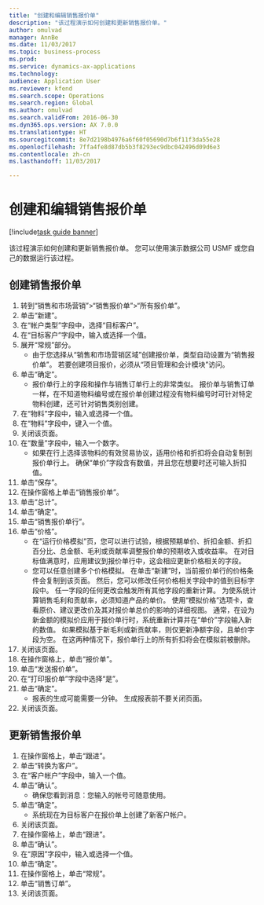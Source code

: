 ```yaml
--- 
title: "创建和编辑销售报价单"
description: "该过程演示如何创建和更新销售报价单。"
author: omulvad
manager: AnnBe
ms.date: 11/03/2017
ms.topic: business-process
ms.prod: 
ms.service: dynamics-ax-applications
ms.technology: 
audience: Application User
ms.reviewer: kfend
ms.search.scope: Operations
ms.search.region: Global
ms.author: omulvad
ms.search.validFrom: 2016-06-30
ms.dyn365.ops.version: AX 7.0.0
ms.translationtype: HT
ms.sourcegitcommit: 8e7d2198b4976a6f60f05690d7b6f11f3da55e28
ms.openlocfilehash: 7ffa4fe8d87db5b3f8293ec9dbc042496d09d6e3
ms.contentlocale: zh-cn
ms.lasthandoff: 11/03/2017

---
```

# <a name="create-and-edit-sales-quotations"></a>创建和编辑销售报价单

[!include[task guide banner](../../includes/task-guide-banner.md)]

该过程演示如何创建和更新销售报价单。 您可以使用演示数据公司 USMF 或您自己的数据运行该过程。


## <a name="create-a-sales-quotation"></a>创建销售报价单
1. 转到“销售和市场营销”>“销售报价单”>“所有报价单”。
2. 单击“新建”。
3. 在“帐户类型”字段中，选择“目标客户”。
4. 在“目标客户”字段中，输入或选择一个值。
5. 展开“常规”部分。
    * 由于您选择从“销售和市场营销区域”创建报价单，类型自动设置为“销售报价单”。 若要创建项目报价，必须从“项目管理和会计模块”访问。   
6. 单击“确定”。
    * 报价单行上的字段和操作与销售订单行上的非常类似。   报价单与销售订单一样，在不知道物料编号或在报价单创建过程没有物料编号时可针对特定物料创建，还可针对销售类别创建。  
7. 在“物料”字段中，输入或选择一个值。
8. 在“物料”字段中，键入一个值。
9. 关闭该页面。
10. 在“数量”字段中，输入一个数字。
    * 如果在行上选择该物料的有效贸易协议，适用价格和折扣将会自动复制到报价单行上。 确保“单价”字段含有数值，并且您在想要时还可输入折扣值。  
11. 单击“保存”。
12. 在操作窗格上单击“销售报价单”。
13. 单击“总计”。
14. 单击“确定”。
15. 单击“销售报价单行”。
16. 单击“价格”。
    * 在“运行价格模拟”页，您可以进行试验，根据预期单价、折扣金额、折扣百分比、总金额、毛利或贡献率调整报价单的预期收入或收益率。   在对目标值满意时，应用建议到报价单行中，这会相应更新价格相关的字段。  
    * 您可以任意创建多个价格模拟。 在单击“新建”时，当前报价单行的价格条件会复制到该页面。 然后，您可以修改任何价格相关字段中的值到目标字段中。 任一字段的任何更改会触发所有其他字段的重新计算。 为使系统计算销售毛利和贡献率，必须知道产品的单价。 使用“模拟价格”选项卡，查看原价、建议更改价及其对报价单总价的影响的详细视图。   通常，在设为新金额的模拟价应用于报价单行时，系统重新计算并在“单价”字段输入新的数值。 如果模拟基于新毛利或新贡献率，则仅更新净额字段，且单价字段为空。 在这两种情况下，报价单行上的所有折扣将会在模拟前被删除。  
17. 关闭该页面。
18. 在操作窗格上，单击“报价单”。
19. 单击“发送报价单”。
20. 在“打印报价单”字段中选择“是”。
21. 单击“确定”。
    * 报表的生成可能需要一分钟。 生成报表前不要关闭页面。  
22. 关闭该页面。

## <a name="update-a-sales-quotation"></a>更新销售报价单
1. 在操作窗格上，单击“跟进”。
2. 单击“转换为客户”。
3. 在“客户帐户”字段中，输入一个值。
4. 单击“确认”。
    * 确保您看到消息：您输入的帐号可随意使用。  
5. 单击“确定”。
    * 系统现在为目标客户在报价单上创建了新客户帐户。  
6. 关闭该页面。
7. 在操作窗格上，单击“跟进”。
8. 单击“确认”。
9. 在“原因”字段中，输入或选择一个值。
10. 单击“确定”。
11. 在操作窗格上，单击“常规”。
12. 单击“销售订单”。
13. 关闭该页面。


